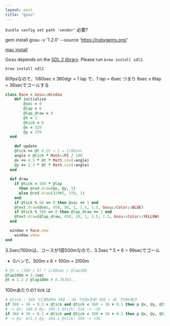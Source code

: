 ```yaml
---
layout: post
title: "gosu"
---
```




`bundle config set path 'vendor'` 必要?

gem install gosu -v '1.2.0' --source 'https://rubygems.org/'

[mac install](https://github.com/gosu/gosu/wiki/Getting-Started-on-OS-X)

Gosu depends on the [SDL 2 library](http://www.libsdl.org/). Please run `brew install sdl2`.

```shell
brew install sdl2
```

60fpsなので、1/60sec x 360dgr = 1 lap で、1 lap = 6sec つまり  6sec x 6lap = 36secでゴールする

```ruby
class Race < Gosu::Window
	def initialize
    	@sec = 0
    	@lap = 6
    	@lap_draw = 0
    	@t = 2
    	@tick = 0
    	@x = 320
    	@y = 370
  end
    
	def update
    @tick += @t # @t = 1 = 1/60sec
    angle = @tick * Math::PI / 180
    @x += 4.5 * @t * Math.cos(-angle)
    @y += 2.3 * @t * Math.sin(-angle)
  end
  
  def draw
    if @tick < 360 * @lap
      then @red.draw(@x, @y, 1)
      else @red.draw(320+5, 370, 1)
    end
    if @tick % 60 == 0 then @sec += 1 end
    @text.draw(@sec, 450, 50, 1, 1.5, 1.5, Gosu::Color::BLUE)
    if @tick % 360 == 0 then @lap_draw += 1 end
    @text.draw(@lap_draw, 450, 10, 1, 1.5, 1.5, Gosu::Color::YELLOW)
  end

  window = Race.new
	window.show
end
```

3.3sec/100mは、コースが1周500mなので、3.3sec * 5 * 6 = 99secでゴール

- 0ハンで、500m x 6 + 100m = 3100m

```ruby
# @t = (360 / 5) * 1/60sec / @lap100
@lap100m = 3.3sec
@t = 1.2 / @lap100m # 0.36363...
```

100mあたりの1 tick は

```ruby
# @tick : 360 で1周500m 360 - 36 で50m手前 360 + 36 で50m後方　
if 360 - 36 - 0.1 < @tick and @tick < 360 - 36 + 0.1 then p @x, @y, @tick
# -> @x: 168.0 @y: 345.5 @tick: 324 -> -36
if 360 + 36 - 0.1 < @tick and @tick < 360 + 36 + 0.1 then p @x, @y, @tick
# -> @x: 471.1 @y: 344.1 @tick: 396 -> +36
```


